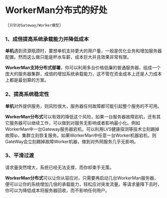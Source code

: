 # WorkerMan分布式的好处
（```只针对Gateway/Worker模型```）
### 1、成倍提高系统承载能力并降低成本
**单机**遇到资源瓶颈时，要想单机支持更大的用户量，一般是优化业务和增加服务器配置。然而这么做只能是杯水车薪，成本巨大并且效果非常有限。

**WorkerMan支持分布式部署**，你可以利用多台价格低廉的普通服务器，组成一个庞大的服务器集群，成倍的增加系统承载能力，这不管在资金成本上还是人力成本上都是最划算的方案。

### 2、提高系统稳定性
**单机**对外提供服务，则风险很大，服务器任何故障都可能引起整个服务的不可用。

**WorkerMan分布式**可以有效的降低这个风险，如果一台服务器故障宕机，还有其它服务器可以继续工作，可以做到对服务无影响或者影响最小化。例如WorkerMan中一台Gateway服务器宕机，可以利用LVS健康探测等技术立刻踢掉故障ip，集群立刻恢复服务。如果WorkerMan中任意一台Worker机器宕机，则GateWay会立刻踢掉故障Worker机器，做到对外网服务几乎无影响。

### 3、平滑过渡
请求量突然增大，系统已经无法支撑，而你却束手无策。

**WorkerMan分布式**可以让你从容应对，只需要再启动几台WorkerMan服务器，便可以让你的系统增加几倍的承载能力，轻松应对突发流量。等请求量降下去时，你可以为降低成本将服务器回收，而不影响任何用户。







